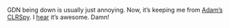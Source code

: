 GDN being down is usually just annoying. Now, it’s keeping me from
[Adam’s](http://blogs.gotdotnet.com/anathan/) [CLRSpy](http://blogs.gotdotnet.com/anathan/permalink.aspx/976d1677-a6d1-4a25-9c7b-8448824b8267).
I [hear](http://dotnetweblogs.com/sgentile/posts/6971.aspx) it’s
awesome. Damn!
